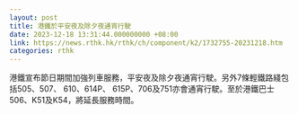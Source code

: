 ```yaml
---
layout: post
title: 港鐵於平安夜及除夕夜通宵行駛
date: 2023-12-18 13:31:44.000000000 +08:00
link: https://news.rthk.hk/rthk/ch/component/k2/1732755-20231218.htm
categories: rthk
---
```


港鐵宣布節日期間加強列車服務，平安夜及除夕夜通宵行駛。另外7條輕鐵路綫包括505、507、 610、614P、 615P、706及751亦會通宵行駛。至於港鐵巴士506、K51及K54，將延長服務時間。
